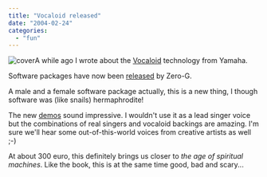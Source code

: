 ```yaml
---
title: "Vocaloid released"
date: "2004-02-24"
categories: 
  - "fun"
---
```


 ![cover](images/0140282025.01.MZZZZZZZ.jpg)A while ago I wrote about the [Vocaloid](http://codeconsult.ch/bertrand/archives/000183.html) technology from Yamaha.

Software packages have now been [released](http://www.zero-g.co.uk/) by Zero-G.

A male and a female software package actually, this is a new thing, I though software was (like snails) hermaphrodite!

The new [demos](http://www.zero-g.co.uk/index.cfm?articleid=802) sound impressive. I wouldn't use it as a lead singer voice but the combinations of real singers and vocaloid backings are amazing. I'm sure we'll hear some out-of-this-world voices from creative artists as well ;-)

At about 300 euro, this definitely brings us closer to _the age of spiritual machines_. Like the book, this is at the same time good, bad and scary...
